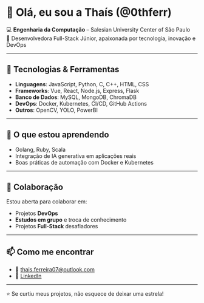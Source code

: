 # 👋 Olá, eu sou a Thaís (@0thferr)

💻 **Engenharia da Computação** – Salesian University Center of São Paulo  
🚀 Desenvolvedora Full-Stack Júnior, apaixonada por tecnologia, inovação e DevOps  

---

## 🔧 Tecnologias & Ferramentas
- **Linguagens**: JavaScript, Python, C, C++, HTML, CSS  
- **Frameworks**: Vue, React, Node.js, Express, Flask  
- **Banco de Dados**: MySQL, MongoDB, ChromaDB  
- **DevOps**: Docker, Kubernetes, CI/CD, GitHub Actions  
- **Outros**: OpenCV, YOLO, PowerBI  

---
## 🌱 O que estou aprendendo
- Golang, Ruby, Scala  
- Integração de IA generativa em aplicações reais  
- Boas práticas de automação com Docker e Kubernetes  

---

## 🤝 Colaboração
Estou aberta para colaborar em:  
- Projetos **DevOps**  
- **Estudos em grupo** e troca de conhecimento  
- Projetos **Full-Stack** desafiadores  

---

## 📫 Como me encontrar
- 📧 [thais.ferreira07@outlook.com](mailto:thais.ferreira07@outlook.com)  
- 💼 [LinkedIn](https://www.linkedin.com/in/tha%C3%ADs-silva-ferreira-b1b6b61a4/)  

---

⭐ Se curtiu meus projetos, não esquece de deixar uma estrela!  


<!---
0thferr/0thferr is a ✨ special ✨ repository because its `README.md` (this file) appears on your GitHub profile.
You can click the Preview link to take a look at your changes.
--->
